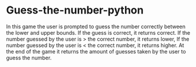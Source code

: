# Guess-the-number-python

In this game the user is prompted to guess the number correctly between the lower and upper bounds.
If the guess is correct, it returns correct.
If the number guessed by the user is > the correct number, it returns lower, 
If the number guessed by the user is < the correct number, it returns higher.
At the end of the game it returns the amount of guesses taken by the user to guess the number.
